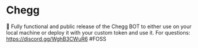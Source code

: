 # Chegg
👾 Fully functional and public release of the Chegg BOT to either use on your local machine or deploy it with your custom token and use it. For questions: https://discord.gg/WghB3CWuR6 #FOSS
